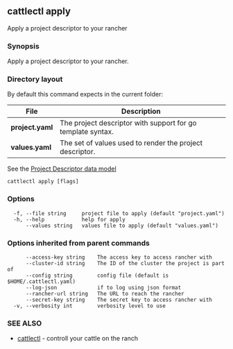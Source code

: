 ## cattlectl apply

Apply a project descriptor to your rancher

### Synopsis

Apply a project descriptor to your rancher.

### Directory layout

By default this command expects in the current folder:

| File             | Description                                                 |
|------------------|-------------------------------------------------------------|
| __project.yaml__ | The project descriptor with support for go template syntax. |
| __values.yaml__  | The set of values used to render the project descriptor.    |

See the [Project Descriptor data model](project_descriptor.md)

```
cattlectl apply [flags]
```

### Options

```
  -f, --file string     project file to apply (default "project.yaml")
  -h, --help            help for apply
      --values string   values file to apply (default "values.yaml")
```

### Options inherited from parent commands

```
      --access-key string    The access key to access rancher with
      --cluster-id string    The ID of the cluster the project is part of
      --config string        config file (default is $HOME/.cattlectl.yaml)
      --log-json             if to log using json format
      --rancher-url string   The URL to reach the rancher
      --secret-key string    The secret key to access rancher with
  -v, --verbosity int        verbosity level to use
```

### SEE ALSO

* [cattlectl](cattlectl.md)	 - controll your cattle on the ranch

